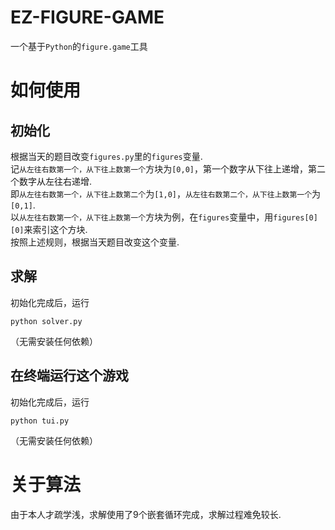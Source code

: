 # EZ-FIGURE-GAME
一个基于`Python`的`figure.game`工具

# 如何使用
## 初始化
根据当天的题目改变`figures.py`里的`figures`变量.<br>
记`从左往右数第一个，从下往上数第一个`方块为`[0,0]`，第一个数字从下往上递增，第二个数字从左往右递增.<br>
即`从左往右数第一个，从下往上数第二个`为`[1,0]`，`从左往右数第二个，从下往上数第一个`为`[0,1]`.<br>
以`从左往右数第一个，从下往上数第一个`方块为例，在`figures`变量中，用`figures[0][0]`来索引这个方块.<br>
按照上述规则，根据当天题目改变这个变量.

## 求解
初始化完成后，运行
```shell
python solver.py
```
（无需安装任何依赖）

## 在终端运行这个游戏
初始化完成后，运行
```shell
python tui.py
```
（无需安装任何依赖）

# 关于算法
由于本人才疏学浅，求解使用了9个嵌套循环完成，求解过程难免较长.